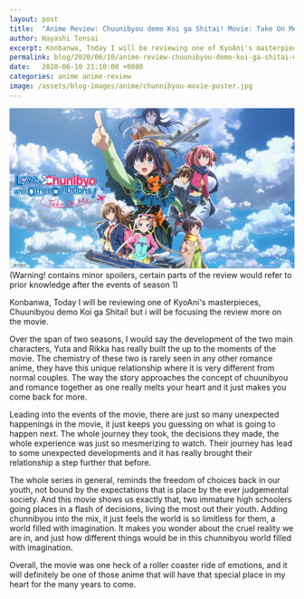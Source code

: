```yaml
---
layout: post
title:  "Anime Review: Chuunibyou demo Koi ga Shitai! Movie: Take On Me"
author: Hayashi Tensai
excerpt: Konbanwa, Today I will be reviewing one of KyoAni's masterpieces, Chuunibyou demo Koi ga Shitai! but i will be focusing the review more on the movie.
permalink: blog/2020/06/10/anime-review-chuunibyou-demo-koi-ga-shitai-movie-take-on-me
date:   2020-06-10 21:10:00 +0800
categories: anime anime-review
image: /assets/blog-images/anime/chunnibyou-movie-poster.jpg
---
```


![Chunnibyou-Movie-Poster](/assets/blog-images/anime/chunnibyou-movie-poster.jpg)  
(Warning! contains minor spoilers, certain parts of the review would refer to prior knowledge after the events of season 1)

Konbanwa, Today I will be reviewing one of KyoAni's masterpieces, Chuunibyou demo Koi ga Shitai! but i will be focusing the review more on the movie. 

Over the span of two seasons, I would say the development of the two main characters, Yuta and Rikka has really built the up to the moments of the movie. The chemistry of these two is rarely seen in any other romance anime, they have this unique relationship where it is very different from normal couples. The way the story approaches the concept of chuunibyou and romance together as one really melts your heart and it just makes you come back for more.

Leading into the events of the movie, there are just so many unexpected happenings in the movie, it just keeps you guessing on what is going to happen next. The whole journey they took, the decisions they made, the whole experience was just so mesmerizing to watch. Their journey has lead to some unexpected developments and it has really brought their relationship a step further that before.

The whole series in general, reminds the freedom of choices back in our youth, not bound by the expectations that is place by the ever judgemental society. And this movie shows us exactly that, two immature high schoolers going places in a flash of decisions, living the most out their youth. Adding chunnibyou into the mix, it just feels the world is so limitless for them, a world filled with imagination. It makes you wonder about the cruel reality we are in, and just how different things would be in this chunnibyou world filled with imagination.

Overall, the movie was one heck of a roller coaster ride of emotions, and it will definitely be one of those anime that will have that special place in my heart for the many years to come.